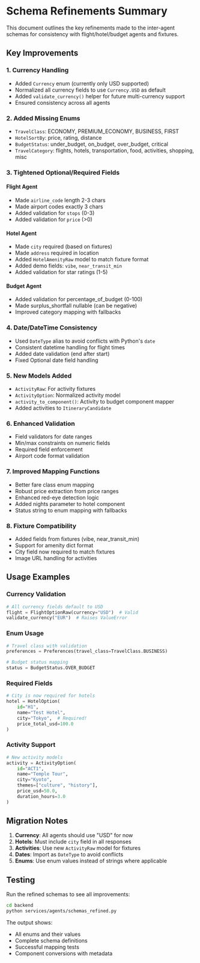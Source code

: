 # Schema Refinements Summary

This document outlines the key refinements made to the inter-agent schemas for consistency with flight/hotel/budget agents and fixtures.

## Key Improvements

### 1. **Currency Handling**
- Added `Currency` enum (currently only USD supported)
- Normalized all currency fields to use `Currency.USD` as default
- Added `validate_currency()` helper for future multi-currency support
- Ensured consistency across all agents

### 2. **Added Missing Enums**
- `TravelClass`: ECONOMY, PREMIUM_ECONOMY, BUSINESS, FIRST
- `HotelSortBy`: price, rating, distance  
- `BudgetStatus`: under_budget, on_budget, over_budget, critical
- `TravelCategory`: flights, hotels, transportation, food, activities, shopping, misc

### 3. **Tightened Optional/Required Fields**

#### Flight Agent
- Made `airline_code` length 2-3 chars
- Made airport codes exactly 3 chars
- Added validation for `stops` (0-3)
- Added validation for `price` (>0)

#### Hotel Agent  
- Made `city` required (based on fixtures)
- Made `address` required in location
- Added `HotelAmenityRaw` model to match fixture format
- Added demo fields: `vibe`, `near_transit_min`
- Added validation for star ratings (1-5)

#### Budget Agent
- Added validation for percentage_of_budget (0-100)
- Made surplus_shortfall nullable (can be negative)
- Improved category mapping with fallbacks

### 4. **Date/DateTime Consistency**
- Used `DateType` alias to avoid conflicts with Python's `date`
- Consistent datetime handling for flight times
- Added date validation (end after start)
- Fixed Optional date field handling

### 5. **New Models Added**
- `ActivityRaw`: For activity fixtures
- `ActivityOption`: Normalized activity model
- `activity_to_component()`: Activity to budget component mapper
- Added activities to `ItineraryCandidate`

### 6. **Enhanced Validation**
- Field validators for date ranges
- Min/max constraints on numeric fields
- Required field enforcement
- Airport code format validation

### 7. **Improved Mapping Functions**
- Better fare class enum mapping
- Robust price extraction from price ranges
- Enhanced red-eye detection logic
- Added nights parameter to hotel component
- Status string to enum mapping with fallbacks

### 8. **Fixture Compatibility**
- Added fields from fixtures (vibe, near_transit_min)
- Support for amenity dict format
- City field now required to match fixtures
- Image URL handling for activities

## Usage Examples

### Currency Validation
```python
# All currency fields default to USD
flight = FlightOptionRaw(currency="USD")  # Valid
validate_currency("EUR")  # Raises ValueError
```

### Enum Usage
```python
# Travel class with validation
preferences = Preferences(travel_class=TravelClass.BUSINESS)

# Budget status mapping
status = BudgetStatus.OVER_BUDGET
```

### Required Fields
```python
# City is now required for hotels
hotel = HotelOption(
    id="H1",
    name="Test Hotel", 
    city="Tokyo",  # Required!
    price_total_usd=100.0
)
```

### Activity Support
```python
# New activity models
activity = ActivityOption(
    id="ACT1",
    name="Temple Tour",
    city="Kyoto",
    themes=["culture", "history"],
    price_usd=50.0,
    duration_hours=3.0
)
```

## Migration Notes

1. **Currency**: All agents should use "USD" for now
2. **Hotels**: Must include `city` field in all responses
3. **Activities**: Use new `ActivityRaw` model for fixtures
4. **Dates**: Import as `DateType` to avoid conflicts
5. **Enums**: Use enum values instead of strings where applicable

## Testing

Run the refined schemas to see all improvements:
```bash
cd backend
python services/agents/schemas_refined.py
```

The output shows:
- All enums and their values
- Complete schema definitions
- Successful mapping tests
- Component conversions with metadata
